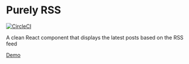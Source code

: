 # Purely RSS

[![CircleCI](https://circleci.com/gh/mariushe/purely-rss.svg?style=svg)](https://circleci.com/gh/mariushe/purely-rss)

A clean React component that displays the latest posts based on the RSS feed

[Demo](https://mariusherring.netlify.com) 